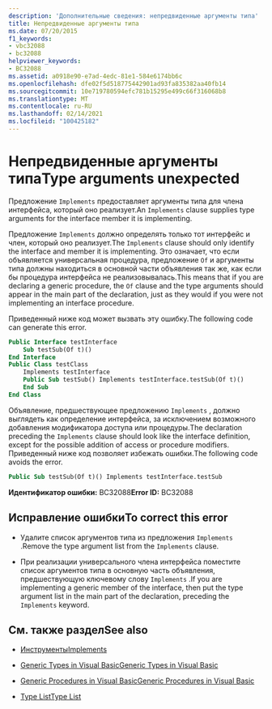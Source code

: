 ```yaml
---
description: 'Дополнительные сведения: непредвиденные аргументы типа'
title: Непредвиденные аргументы типа
ms.date: 07/20/2015
f1_keywords:
- vbc32088
- bc32088
helpviewer_keywords:
- BC32088
ms.assetid: a0918e90-e7ad-4edc-81e1-584e6174bb6c
ms.openlocfilehash: dfe02f5d518775442901ad93fa835382aa40fb14
ms.sourcegitcommit: 10e719780594efc781b15295e499c66f316068b8
ms.translationtype: MT
ms.contentlocale: ru-RU
ms.lasthandoff: 02/14/2021
ms.locfileid: "100425182"
---
```

# <a name="type-arguments-unexpected"></a><span data-ttu-id="fae37-103">Непредвиденные аргументы типа</span><span class="sxs-lookup"><span data-stu-id="fae37-103">Type arguments unexpected</span></span>

<span data-ttu-id="fae37-104">Предложение `Implements` предоставляет аргументы типа для члена интерфейса, который оно реализует.</span><span class="sxs-lookup"><span data-stu-id="fae37-104">An `Implements` clause supplies type arguments for the interface member it is implementing.</span></span>  
  
 <span data-ttu-id="fae37-105">Предложение `Implements` должно определять только тот интерфейс и член, который оно реализует.</span><span class="sxs-lookup"><span data-stu-id="fae37-105">The `Implements` clause should only identify the interface and member it is implementing.</span></span> <span data-ttu-id="fae37-106">Это означает, что если объявляется универсальная процедура, предложение `Of` и аргументы типа должны находиться в основной части объявления так же, как если бы процедура интерфейса не реализовывалась.</span><span class="sxs-lookup"><span data-stu-id="fae37-106">This means that if you are declaring a generic procedure, the `Of` clause and the type arguments should appear in the main part of the declaration, just as they would if you were not implementing an interface procedure.</span></span>  
  
 <span data-ttu-id="fae37-107">Приведенный ниже код может вызвать эту ошибку.</span><span class="sxs-lookup"><span data-stu-id="fae37-107">The following code can generate this error.</span></span>  
  
```vb  
Public Interface testInterface  
    Sub testSub(Of t)()  
End Interface  
Public Class testClass  
    Implements testInterface  
    Public Sub testSub() Implements testInterface.testSub(Of t)()  
    End Sub  
End Class  
```  
  
 <span data-ttu-id="fae37-108">Объявление, предшествующее предложению `Implements` , должно выглядеть как определение интерфейса, за исключением возможного добавления модификатора доступа или процедуры.</span><span class="sxs-lookup"><span data-stu-id="fae37-108">The declaration preceding the `Implements` clause should look like the interface definition, except for the possible addition of access or procedure modifiers.</span></span> <span data-ttu-id="fae37-109">Приведенный ниже код позволяет избежать ошибки.</span><span class="sxs-lookup"><span data-stu-id="fae37-109">The following code avoids the error.</span></span>  
  
```vb  
Public Sub testSub(Of t)() Implements testInterface.testSub  
```  
  
 <span data-ttu-id="fae37-110">**Идентификатор ошибки:** BC32088</span><span class="sxs-lookup"><span data-stu-id="fae37-110">**Error ID:** BC32088</span></span>  
  
## <a name="to-correct-this-error"></a><span data-ttu-id="fae37-111">Исправление ошибки</span><span class="sxs-lookup"><span data-stu-id="fae37-111">To correct this error</span></span>  
  
- <span data-ttu-id="fae37-112">Удалите список аргументов типа из предложения `Implements` .</span><span class="sxs-lookup"><span data-stu-id="fae37-112">Remove the type argument list from the `Implements` clause.</span></span>  
  
- <span data-ttu-id="fae37-113">При реализации универсального члена интерфейса поместите список аргументов типа в основную часть объявления, предшествующую ключевому слову `Implements` .</span><span class="sxs-lookup"><span data-stu-id="fae37-113">If you are implementing a generic member of the interface, then put the type argument list in the main part of the declaration, preceding the `Implements` keyword.</span></span>  
  
## <a name="see-also"></a><span data-ttu-id="fae37-114">См. также раздел</span><span class="sxs-lookup"><span data-stu-id="fae37-114">See also</span></span>

- [<span data-ttu-id="fae37-115">Инструменты</span><span class="sxs-lookup"><span data-stu-id="fae37-115">Implements</span></span>](../language-reference/statements/implements-clause.md)

- [<span data-ttu-id="fae37-116">Generic Types in Visual Basic</span><span class="sxs-lookup"><span data-stu-id="fae37-116">Generic Types in Visual Basic</span></span>](../programming-guide/language-features/data-types/generic-types.md)
- [<span data-ttu-id="fae37-117">Generic Procedures in Visual Basic</span><span class="sxs-lookup"><span data-stu-id="fae37-117">Generic Procedures in Visual Basic</span></span>](../programming-guide/language-features/data-types/generic-procedures.md)
- [<span data-ttu-id="fae37-118">Type List</span><span class="sxs-lookup"><span data-stu-id="fae37-118">Type List</span></span>](../language-reference/statements/type-list.md)
